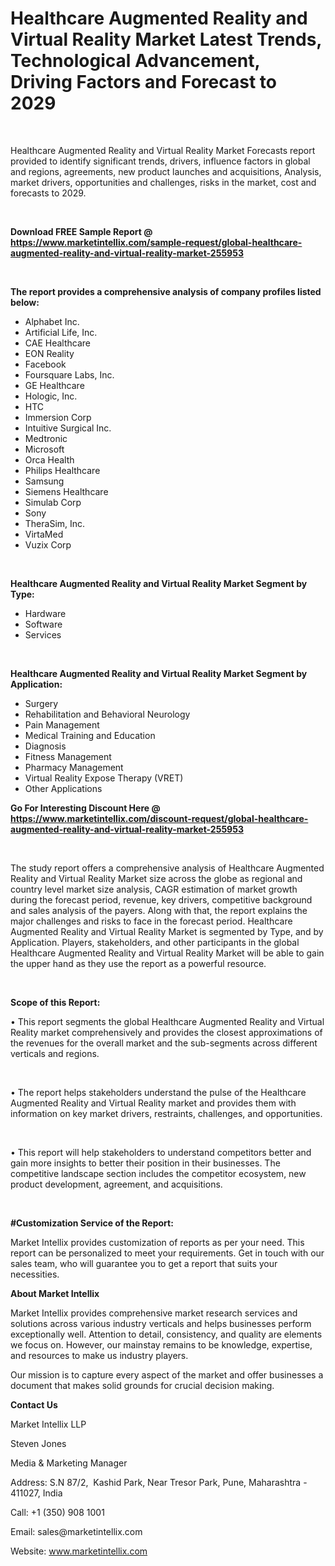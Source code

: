 <h1><strong>Healthcare Augmented Reality and Virtual Reality Market Latest Trends, Technological Advancement, Driving Factors and Forecast to 2029</strong></h1>

<p>&nbsp;</p>

<p>Healthcare Augmented Reality and Virtual Reality Market Forecasts report provided to identify significant trends, drivers, influence factors in global and regions, agreements, new product launches and acquisitions, Analysis, market drivers, opportunities and challenges, risks in the market, cost and forecasts to 2029.</p>

<p>&nbsp;</p>

<p><strong>Download FREE Sample Report @ </strong><a href="https://www.marketintellix.com/sample-request/global-healthcare-augmented-reality-and-virtual-reality-market-255953"><strong>https://www.marketintellix.com/sample-request/global-healthcare-augmented-reality-and-virtual-reality-market-255953</strong></a></p>

<p>&nbsp;</p>

<p><strong>The report provides a comprehensive analysis of company profiles listed below:</strong></p>

<ul>
	<li>Alphabet Inc.</li>
	<li>Artificial Life, Inc.</li>
	<li>CAE Healthcare</li>
	<li>EON Reality</li>
	<li>Facebook</li>
	<li>Foursquare Labs, Inc.</li>
	<li>GE Healthcare</li>
	<li>Hologic, Inc.</li>
	<li>HTC</li>
	<li>Immersion Corp</li>
	<li>Intuitive Surgical Inc.</li>
	<li>Medtronic</li>
	<li>Microsoft</li>
	<li>Orca Health</li>
	<li>Philips Healthcare</li>
	<li>Samsung</li>
	<li>Siemens Healthcare</li>
	<li>Simulab Corp</li>
	<li>Sony</li>
	<li>TheraSim, Inc.</li>
	<li>VirtaMed</li>
	<li>Vuzix Corp</li>
</ul>

<p>&nbsp;</p>

<p><strong>Healthcare Augmented Reality and Virtual Reality Market Segment by Type:</strong></p>

<ul>
	<li>Hardware</li>
	<li>Software</li>
	<li>Services</li>
</ul>

<p>&nbsp;</p>

<p><strong>Healthcare Augmented Reality and Virtual Reality Market Segment by Application:</strong></p>

<ul>
	<li>Surgery</li>
	<li>Rehabilitation and Behavioral Neurology</li>
	<li>Pain Management</li>
	<li>Medical Training and Education</li>
	<li>Diagnosis</li>
	<li>Fitness Management</li>
	<li>Pharmacy Management</li>
	<li>Virtual Reality Expose Therapy (VRET)</li>
	<li>Other Applications</li>
</ul>

<p><strong>Go For Interesting Discount Here @ </strong><a href="https://www.marketintellix.com/discount-request/global-healthcare-augmented-reality-and-virtual-reality-market-255953"><strong>https://www.marketintellix.com/discount-request/global-healthcare-augmented-reality-and-virtual-reality-market-255953</strong></a></p>

<p>&nbsp;</p>

<p>The study report offers a comprehensive analysis of Healthcare Augmented Reality and Virtual Reality Market size across the globe as regional and country level market size analysis, CAGR estimation of market growth during the forecast period, revenue, key drivers, competitive background and sales analysis of the payers. Along with that, the report explains the major challenges and risks to face in the forecast period. Healthcare Augmented Reality and Virtual Reality Market is segmented by Type, and by Application. Players, stakeholders, and other participants in the global Healthcare Augmented Reality and Virtual Reality Market will be able to gain the upper hand as they use the report as a powerful resource.</p>

<p>&nbsp;</p>

<p><strong>Scope of this Report:</strong></p>

<p>&bull; This report segments the global Healthcare Augmented Reality and Virtual Reality market comprehensively and provides the closest approximations of the revenues for the overall market and the sub-segments across different verticals and regions.</p>

<p>&nbsp;</p>

<p>&bull; The report helps stakeholders understand the pulse of the Healthcare Augmented Reality and Virtual Reality market and provides them with information on key market drivers, restraints, challenges, and opportunities.</p>

<p>&nbsp;</p>

<p>&bull; This report will help stakeholders to understand competitors better and gain more insights to better their position in their businesses. The competitive landscape section includes the competitor ecosystem, new product development, agreement, and acquisitions.</p>

<p>&nbsp;</p>

<p><strong>#Customization Service of the Report:</strong></p>

<p>Market Intellix provides customization of reports as per your need. This report can be personalized to meet your requirements. Get in touch with our sales team, who will guarantee you to get a report that suits your necessities.</p>

<p><strong>About Market Intellix</strong></p>

<p>Market Intellix provides comprehensive market research services and solutions across various industry verticals and helps businesses perform exceptionally well. Attention to detail, consistency, and quality are elements we focus on. However, our mainstay remains to be knowledge, expertise, and resources to make us industry players.&nbsp;</p>

<p>Our mission is to capture every aspect of the market and offer businesses a document that makes solid grounds for crucial decision making.</p>

<p><strong>Contact Us&nbsp;</strong></p>

<p>Market Intellix LLP</p>

<p>Steven Jones</p>

<p>Media &amp; Marketing Manager&nbsp;</p>

<p>Address: S.N 87/2,&nbsp; Kashid Park, Near Tresor Park, Pune, Maharashtra - 411027, India</p>

<p>Call: +1 (350) 908 1001</p>

<p>Email: sales@marketintellix.com&nbsp;</p>

<p>Website: <a href="https://www.marketintellix.com/">www.marketintellix.com</a></p>

<p>&nbsp;</p>

<p>&nbsp;</p>
